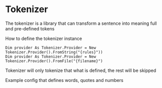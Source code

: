 # Tokenizer

The tokenizer is a library that can transform a sentence into meaning full and pre-defined tokens

How to define the tokenizer instance

```
Dim provider As Tokenizer.Provider = New Tokenizer.Provider().FromString("{rules}"))
Dim provider As Tokenizer.Provider = New Tokenizer.Provider().FromFile("{filename}")
```

Tokenizer will only tokenize that what is defined, the rest will be skipped

Example config that defines words, quotes and numbers

